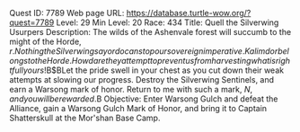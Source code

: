 Quest ID: 7789
Web page URL: https://database.turtle-wow.org/?quest=7789
Level: 29
Min Level: 20
Race: 434
Title: Quell the Silverwing Usurpers
Description: The wilds of the Ashenvale forest will succumb to the might of the Horde, $r. Nothing the Silverwing say or do can stop our sovereign imperative. Kalimdor belongs to the Horde. How dare they attempt to prevent us from harvesting what is rightfully ours!$B$BLet the pride swell in your chest as you cut down their weak attempts at slowing our progress. Destroy the Silverwing Sentinels, and earn a Warsong mark of honor.  Return to me with such a mark, $N, and you will be rewarded.$B
Objective: Enter Warsong Gulch and defeat the Alliance, gain a Warsong Gulch Mark of Honor, and bring it to Captain Shatterskull at the Mor'shan Base Camp.
